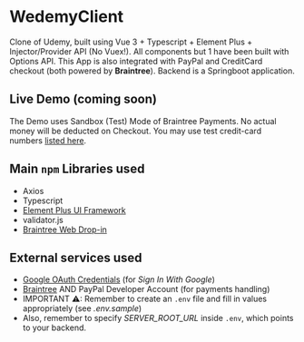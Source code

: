 # WedemyClient

Clone of Udemy, built using Vue 3 + Typescript + Element Plus + Injector/Provider API (No Vuex!). All components but 1 have been built with Options API. This App is also integrated with PayPal and CreditCard checkout (both powered by **Braintree**). Backend is a Springboot application.

## Live Demo (coming soon)
The Demo uses Sandbox (Test) Mode of Braintree Payments. No actual money will be deducted on Checkout. You may use test credit-card numbers [listed here](https://developer.paypal.com/braintree/docs/guides/credit-cards/testing-go-live/java).

## Main `npm` Libraries used

- Axios
- Typescript
- [Element Plus UI Framework](https://element-plus.org/en-US/)
- validator.js
- [Braintree Web Drop-in ](https://www.npmjs.com/package/braintree-web-drop-in)

## External services used
- [Google OAuth Credentials](https://console.developers.google.com/apis/credentials) (for _Sign In With Google_)
- [Braintree](https://developer.paypal.com/braintree/docs) AND PayPal Developer Account (for payments handling)
- IMPORTANT ⚠: Remember to create an `.env` file and fill in values appropriately (see _.env.sample_)
- Also, remember to specify *SERVER_ROOT_URL* inside `.env`, which points to your backend.
